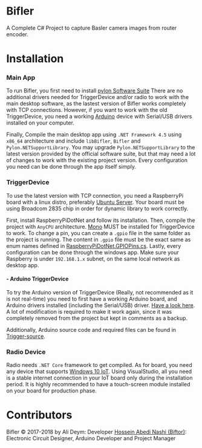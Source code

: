 # Bifler
A Complete C# Project to capture Basler camera images from router encoder.

# Installation

### Main App
To run Bifler, you first need to install [pylon Software Suite](https://www.baslerweb.com/en/sales-support/downloads/software-downloads/)
There are no additional drivers needed for TriggerDevice and/or radio to work with the main desktop software, as the lastest version of Bifler works completely with TCP connections.
However, if you want to work with the old TriggerDevice, you need a working [Arduino](https://www.arduino.cc/) device with Serial/USB drivers installed on your computer.

Finally, Compile the main desktop app using `.NET Framework 4.5` using `x86_64` architecture and include `libBifler`, `Bifler` and `Pylon.NETSupportLibrary`. You may upgrade `Pylon.NETSupportLibrary` to the latest version provided by the official software suite, but that may need a lot of changes to work with the existing project version. Every configuration you need can be done through the app itself simply.

### TriggerDevice

To use the latest version with TCP connection, you need a RaspberryPi board with a linux distro, preferably [Ubuntu Server](https://ubuntu.com/download/raspberry-pi). Your board must be using Broadcom 2835 chip in order for dynamic library to work correctly.

First, install RaspberryPiDotNet and follow its installation. Then, compile the project with `AnyCPU` architecture. [Mono](https://www.mono-project.com/download/stable/) MUST be installed for TriggerDevice to work. To change a pin, you can create a `.gpio` file in the same folder as the project is running. The content in `.gpio` file must be the exact same as enum names defined in [RaspberryPiDotNet.GPIOPins.cs](https://github.com/cypherkey/RaspberryPi.Net/blob/master/RaspberryPiDotNet/GPIOPins.cs). Lastly, every configuration can be done through the windows app. Make sure your Raspberry is under `192.168.1.x` subnet, on the same local network as desktop app.

#### - Arduino TriggerDevice

To try the Arduino version of TriggerDevice (Really, not recommended as it is not real-time) you need to first have a working Arduino board, and Arduino drivers installed (including the Serial/USB) driver. [Have a look here](https://github.com/AliDeym/Bifler/blob/master/libBifler/TriggerDevice.cs#L408). A lot of modification is required to make it work again, since it was completely removed from the project but kept in comments as a backup.

Additionally, Arduino source code and required files can be found in [Trigger-source](https://github.com/AliDeym/Bifler/tree/master/Trigger-source).

### Radio Device

Radio needs `.NET Core` framework to get compiled. As for board, you need any device that supports [Windows 10 IoT](https://developer.microsoft.com/en-us/windows/iot/). Using VisualStudio, all you need is a stable internet connection in your IoT board only during the installation period. It is highly recommended to have a touch-screen module installed on your board for production phase.

# Contributors

Bifler © 2017-2018 by
Ali Deym: Developer
[Hossein Abedi Nashi (Biftor)](https://www.linkedin.com/in/hossein-abedi-nashi): Electronic Circuit Designer, Arduino Developer and Project Manager
